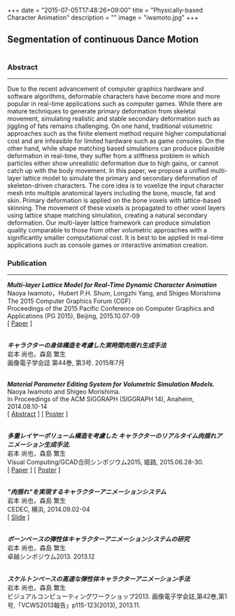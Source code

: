 +++
date = "2015-07-05T17:48:26+09:00"
title = "Physically-based Character Animation"
description = ""
image = "iwamoto.jpg"
+++

## Segmentation of continuous Dance Motion
<div class="embedded-image-wrapper">
    <div class="embedded-image-container">
        <img src="../../img/projects/iwamoto.jpg" alt="" />
    </div>
</div>

### Abstract
---
Due to the recent advancement of computer graphics hardware and software algorithms, deformable characters have become more and more popular in real-time applications such as computer games. While there are mature techniques to generate primary deformation from skeletal movement, simulating realistic and stable secondary deformation such as jiggling of fats remains challenging. On one hand, traditional volumetric approaches such as the finite element method require higher computational cost and are infeasible for limited hardware such as game consoles. On the other hand, while shape matching based simulations can produce plausible deformation in real-time, they suffer from a stiffness problem in which particles either show unrealistic deformation due to high gains, or cannot catch up with the body movement. In this paper, we propose a unified multi-layer lattice model to simulate the primary and secondary deformation of skeleton-driven characters. The core idea is to voxelize the input character mesh into multiple anatomical layers including the bone, muscle, fat and skin. Primary deformation is applied on the bone voxels with lattice-based skinning. The movement of these voxels is propagated to other voxel layers using lattice shape matching simulation, creating a natural secondary deformation. Our multi-layer lattice framework can produce simulation quality comparable to those from other volumetric approaches with a significantly smaller computational cost. It is best to be applied in real-time applications such as console games or interactive animation creation. 


### Publication
---
<div class="publication">
<p>
<b><i>Multi-layer Lattice Model for Real-Time Dynamic Character Animation</i></b><br>
Naoya Iwamoto，Hubert P.H. Shum, Longzhi Yang, and Shigeo Morishima<br>
The 2015 Computer Graphics Forum (CGF)<br>
Proceedings of the 2015 Pacific Conference on Computer Graphics and Applications (PG 2015), Beijing, 2015.10.07-09<br>
[ <a href=""><i class="fa fa-file-pdf-o text-primary"></i> Paper</a> ]
<br>
<br>

<p>
<b><i>キャラクターの身体構造を考慮した実時間肉揺れ生成手法</i></b><br>
岩本 尚也，森島 繁生<br>
画像電子学会誌 第44巻, 第3号. 2015年7月<br>
<br>

<p>
<b><i>Material Parameter Editing System for Volumetric Simulation Models.</i></b><br>
Naoya Iwamoto and Shigeo Morishima.<br>
In Proceedings of the ACM SIGGRAPH (SIGGRAPH 14), Anaheim, 2014.08.10-14<br>
[ <a href="https://dl.dropboxusercontent.com/u/10792480/paper/iwamoto/2014_SIGGRAPH/Siggraph_iwamoto.pdf"><i class="fa fa-file-pdf-o text-primary"></i> Abstract</a> ]
[ <a href="https://dl.dropboxusercontent.com/u/10792480/paper/iwamoto/2014_SIGGRAPH/Siggraph_iwamoto_poster.pdf"><i class="fa fa-file-pdf-o text-primary"></i> Poster</a> ]
<br>
<br>

<p>
<b><i>多重レイヤーボリューム構造を考慮した キャラクターのリアルタイム肉揺れアニメーション生成手法.</i></b><br>
岩本 尚也，森島 繁生<br>
Visual Computing/GCAD合同シンポジウム2015, 姫路, 2015.06.28-30.<br>
[ <a href="https://dl.dropboxusercontent.com/u/10792480/paper/iwamoto/2015_VCGCAD/VCGCAD_iwamoto.pdf"><i class="fa fa-file-pdf-o text-primary"></i> Paper</a> ]
[ <a href="https://dl.dropboxusercontent.com/u/10792480/paper/iwamoto/2015_VCGCAD/VCGCAD2015_iwamoto_poster.pdf"><i class="fa fa-file-pdf-o text-primary"></i> Poster</a> ]<br>
<br>

<p>
<b><i>"肉揺れ"を実現するキャラクターアニメーションシステム</i></b><br>
岩本 尚也，森島 繁生<br>
CEDEC, 横浜, 2014.09.02-04<br>
[ <a href="https://dl.dropboxusercontent.com/u/10792480/paper/iwamoto/2014_CEDEC/nikyure_slides.pdf"><i class="fa fa-file-pdf-o text-primary"></i> Slide</a> ]<br>
<br>

<p>
<b><i>ボーンベースの弾性体キャラクターアニメーションシステムの研究</i></b><br>
岩本 尚也，森島 繁生<br>
卓越シンポジウム2013. 2013.12<br>
<br>

<p>
<b><i>スケルトンベースの高速な弾性体キャラクターアニメーション手法</i></b><br>
岩本 尚也，森島 繁生<br>
ビジュアルコンピューティングワークショップ2013. 画像電子学会誌,第42巻,第1号,「VCWS2013報告」p115-123(2013), 2013.11.<br>
<br>







</div>
